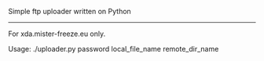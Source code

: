 Simple ftp uploader written on Python

--------------------------------------------------------------------------------


For xda.mister-freeze.eu only. 

Usage: ./uploader.py password local_file_name remote_dir_name
